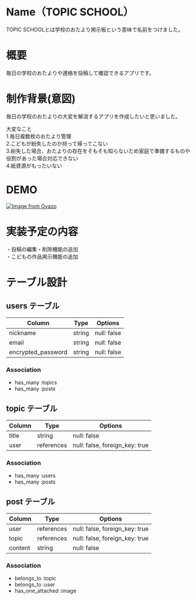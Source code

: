 # Name（TOPIC SCHOOL）
 
TOPIC SCHOOLとは学校のおたより掲示板という意味で名前をつけました。
 
# 概要
 
毎日の学校のおたよりや連絡を投稿して確認できるアプリです。
 
# 制作背景(意図)
 
毎日の学校のおたよりの大変を解消するアプリを作成したいと思いました。<br>

大変なこと<br>
1.毎日複数枚のおたより管理<br>
2.こどもが紛失したのか持って帰ってこない<br>
3.紛失した場合、おたよりの存在をそもそも知らないため家庭で準備するものや役割があった場合対応できない<br>
4.紙資源がもったいない<br>

# DEMO
[![Image from Gyazo](https://i.gyazo.com/3368ff32aade1f75a51ec02a2bbe62be.gif)](https://gyazo.com/3368ff32aade1f75a51ec02a2bbe62be)
 
# 実装予定の内容

・投稿の編集・削除機能の追加<br>
・こどもの作品掲示機能の追加<br>

# テーブル設計

## users テーブル

| Column             | Type   | Options     |
| ------------------ | ------ | ----------- |
| nickname           | string | null: false |
| email              | string | null: false |
| encrypted_password | string | null: false |

### Association

- has_many :topics
- has_many :posts

## topic テーブル

| Column | Type       | Options                        |
| ------ | ---------- | ------------------------------ |
| title  | string     | null: false                    |
| user   | references | null: false, foreign_key: true |

### Association

- has_many :users
- has_many :posts

## post テーブル

| Column  | Type       | Options                        |
| ------- | ---------- | ------------------------------ |
| user    | references | null: false, foreign_key: true |
| topic   | references | null: false, foreign_key: true |
| content | string     | null: false                    |

### Association

- belongs_to :topic
- belongs_to :user
- has_one_attached :image
